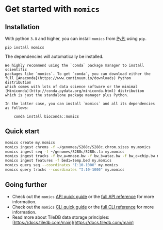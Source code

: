# Get started with `momics`

## Installation

With python `3.8` and higher, you can install `momics`  from [PyPI](https://pypi.org/project/momics) using `pip`.

```shell
pip install momics
```

The dependencies will automatically be installed.

```{tip}
We highly recommend using the `conda` package manager to install scientific
packages like `momics`. To get `conda`, you can download either the
full [Anaconda](https://www.continuum.io/downloads) Python distribution
which comes with lots of data science software or the minimal
[Miniconda](http://conda.pydata.org/miniconda.html) distribution
which is just the standalone package manager plus Python.

In the latter case, you can install `momics` and all its dependencies as follows:

    conda install bioconda::momics

```

## Quick start

```bash
momics create my.momics
momics ingest chroms -f ~/genomes/S288c/S288c.chrom.sizes my.momics
momics ingest seq -f ~/genomes/S288c/S288c.fa my.momics
momics ingest tracks -f bw_a=mnase.bw -f bw_b=atac.bw -f bw_c=chip.bw my.momics
momics ingest features -f bed1=temp.bed my.momics
momics query seq --coordinates "I:10-1000" my.momics
momics query tracks --coordinates "I:10-1000" my.momics
```

## Going further

- Check out the `momics` [API quick guide](api) or the [full API reference](../api/index) for more information.
- Check out the `momics` [CLI quick guide](cli) or the [full CLI reference](../cli/index) for more information.
- Read more about TileDB data storage principles: [https://docs.tiledb.com/main](https://docs.tiledb.com/main)
